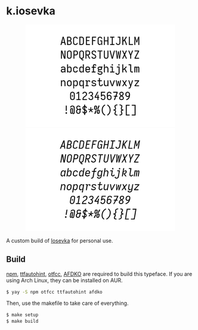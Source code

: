 # k.iosevka

<p align="center">
  <img width=400 src="./preview.png">
  <img width=400 src="./preview-italic.png">
</p>

A custom build of [Iosevka](https://typeof.net/Iosevka/) for personal use.

## Build

[npm](https://www.npmjs.com/),
[ttfautohint](http://www.freetype.org/ttfautohint/),
[otfcc](https://github.com/caryll/otfcc),
[AFDKO](https://adobe-type-tools.github.io/afdko/AFDKO-Overview.html) are
required to build this typeface. If you are using Arch Linux, they can be
installed on AUR.

```bash
$ yay -S npm otfcc ttfautohint afdko
```

Then, use the makefile to take care of everything.

```bash
$ make setup
$ make build
```

